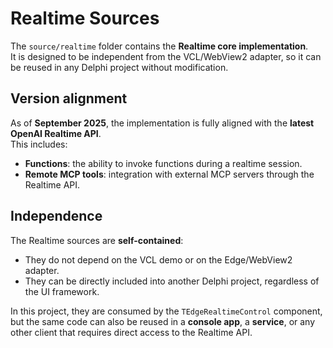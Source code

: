 # Realtime Sources

The `source/realtime` folder contains the **Realtime core implementation**.  
It is designed to be independent from the VCL/WebView2 adapter, so it can be reused in any Delphi project without modification.

## Version alignment
As of **September 2025**, the implementation is fully aligned with the **latest OpenAI Realtime API**.  
This includes:
- **Functions**: the ability to invoke functions during a realtime session.  
- **Remote MCP tools**: integration with external MCP servers through the Realtime API.  

## Independence
The Realtime sources are **self-contained**:
- They do not depend on the VCL demo or on the Edge/WebView2 adapter.  
- They can be directly included into another Delphi project, regardless of the UI framework.  

In this project, they are consumed by the `TEdgeRealtimeControl` component, but the same code can also be reused in a **console app**, a **service**, or any other client that requires direct access to the Realtime API.
